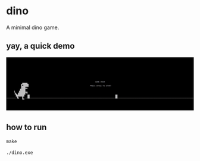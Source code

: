 # dino
 A minimal dino game.

## yay, a quick demo

![](/images/dino.gif)

## how to run

```
make
```
```
./dino.exe
```
